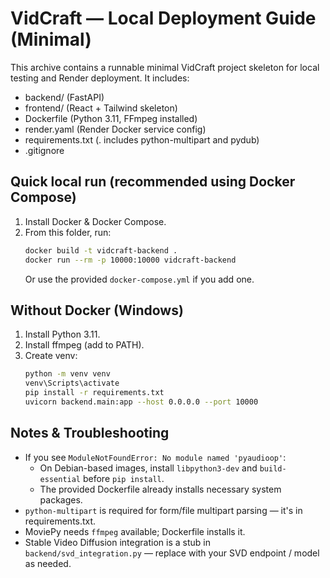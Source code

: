 # VidCraft — Local Deployment Guide (Minimal)

This archive contains a runnable minimal VidCraft project skeleton for local testing and Render deployment.
It includes:
- backend/ (FastAPI)
- frontend/ (React + Tailwind skeleton)
- Dockerfile (Python 3.11, FFmpeg installed)
- render.yaml (Render Docker service config)
- requirements.txt (. includes python-multipart and pydub)
- .gitignore

## Quick local run (recommended using Docker Compose)

1. Install Docker & Docker Compose.
2. From this folder, run:
   ```bash
   docker build -t vidcraft-backend .
   docker run --rm -p 10000:10000 vidcraft-backend
   ```
   Or use the provided `docker-compose.yml` if you add one.

## Without Docker (Windows)

1. Install Python 3.11.
2. Install ffmpeg (add to PATH).
3. Create venv:
   ```bash
   python -m venv venv
   venv\Scripts\activate
   pip install -r requirements.txt
   uvicorn backend.main:app --host 0.0.0.0 --port 10000
   ```

## Notes & Troubleshooting
- If you see `ModuleNotFoundError: No module named 'pyaudioop'`:
  - On Debian-based images, install `libpython3-dev` and `build-essential` before `pip install`.
  - The provided Dockerfile already installs necessary system packages.
- `python-multipart` is required for form/file multipart parsing — it's in requirements.txt.
- MoviePy needs `ffmpeg` available; Dockerfile installs it.
- Stable Video Diffusion integration is a stub in `backend/svd_integration.py` — replace with your SVD endpoint / model as needed.
